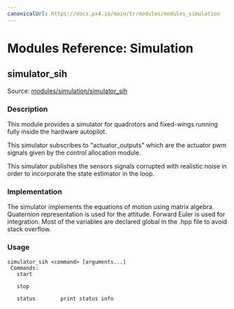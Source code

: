 ```yaml
---
canonicalUrl: https://docs.px4.io/main/tr/modules/modules_simulation
---
```


# Modules Reference: Simulation

## simulator_sih
Source: [modules/simulation/simulator_sih](https://github.com/PX4/PX4-Autopilot/tree/release/1.14/src/modules/simulation/simulator_sih)


### Description
This module provides a simulator for quadrotors and fixed-wings running fully inside the hardware autopilot.

This simulator subscribes to "actuator_outputs" which are the actuator pwm signals given by the control allocation module.

This simulator publishes the sensors signals corrupted with realistic noise in order to incorporate the state estimator in the loop.

### Implementation
The simulator implements the equations of motion using matrix algebra. Quaternion representation is used for the attitude. Forward Euler is used for integration. Most of the variables are declared global in the .hpp file to avoid stack overflow.



<a id="simulator_sih_usage"></a>

### Usage
```
simulator_sih <command> [arguments...]
 Commands:
   start

   stop

   status        print status info
```
